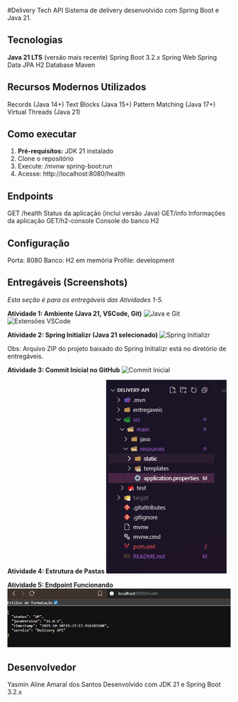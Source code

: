 #Delivery Tech API
Sistema de delivery desenvolvido com Spring Boot e Java 21.

## Tecnologias
**Java 21 LTS** (versão mais recente)
Spring Boot 3.2.x
Spring Web
Spring Data JPA
H2 Database
Maven

## Recursos Modernos Utilizados
Records (Java 14+)
Text Blocks (Java 15+)
Pattern Matching (Java 17+)
Virtual Threads (Java 21)

## Como executar
1. **Pré-requisitos:** JDK 21 instalado
2. Clone o repositório
3. Execute: /mvnw spring-boot:run
4. Acesse: http://localhost:8080/health

## Endpoints
GET /health Status da aplicação (inclui versão Java)
GET/info Informações da aplicação
GET/h2-console Console do banco H2

## Configuração
Porta: 8080
Banco: H2 em memória
Profile: development

## Entregáveis (Screenshots)
*Esta seção é para os entregáveis das Atividades 1-5.*

**Atividade 1: Ambiente (Java 21, VSCode, Git)**
![Java e Git](entregaveis/seu-screenshot-java-git.png)
![Extensões VSCode](entregaveis/seu-screenshot-vscode.png)

**Atividade 2: Spring Initializr (Java 21 selecionado)**
![Spring Initializr](entregaveis/seu-screenshot-spring-initializr.png)

Obs: Arquivo ZIP do projeto baixado do Spring Initializr está no diretório de entregáveis.

**Atividade 3: Commit Inicial no GitHub**
![Commit Inicial](entregaveis/seu-screenshot-commit-inicial.png)

**Atividade 4: Estrutura de Pastas**
![Estrutura de pastas do projeto](entregaveis/screenshot-estrutura-de-pastas-do-projeto.png)

**Atividade 5: Endpoint Funcionando**
![Endpoint Funcionando](entregaveis/screenshot-endpoint-health-funcionando.png)


## Desenvolvedor
Yasmin Aline Amaral dos Santos
Desenvolvido com JDK 21 e Spring Boot 3.2.x